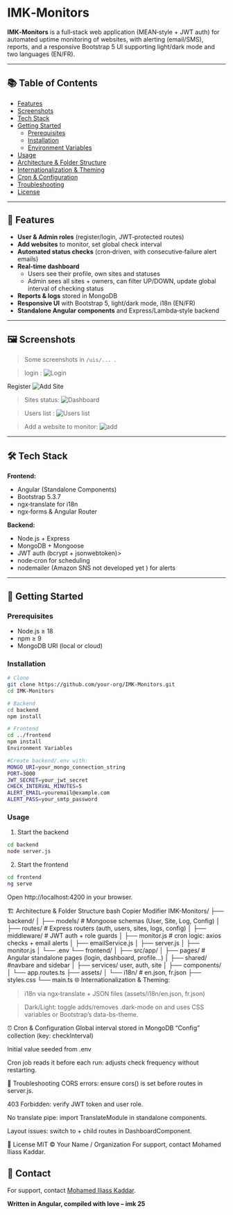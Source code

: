# IMK‑Monitors

**IMK‑Monitors** is a full‑stack web application (MEAN‑style + JWT auth) for automated uptime monitoring of websites, with alerting (email/SMS), reports, and a responsive Bootstrap 5 UI supporting light/dark mode and two languages (EN/FR).

---

## 📚 Table of Contents

- [Features](#features)
- [Screenshots](#screenshots)
- [Tech Stack](#tech-stack)
- [Getting Started](#getting-started)
    - [Prerequisites](#prerequisites)
    - [Installation](#installation)
    - [Environment Variables](#environment-variables)
- [Usage](#usage)
- [Architecture & Folder Structure](#architecture--folder-structure)
- [Internationalization & Theming](#internationalization--theming)
- [Cron & Configuration](#cron--configuration)
- [Troubleshooting](#troubleshooting)
- [License](#license)

---

## 🚀 Features

- **User & Admin roles** (register/login, JWT‑protected routes)
- **Add websites** to monitor, set global check interval
- **Automated status checks** (cron‑driven, with consecutive‑failure alert emails)
- **Real‑time dashboard**
    - Users see their profile, own sites and statuses 
    - Admin sees all sites + owners, can filter UP/DOWN, update global interval  of checking status
- **Reports & logs** stored in MongoDB
- **Responsive UI** with Bootstrap 5, light/dark mode, i18n (EN/FR)
- **Standalone Angular components** and Express/Lambda‑style backend

---

## 🖼️ Screenshots

>  Some screenshots in `/uis/... `. 

> login   :
 ![Login](/uis/login.png) 

Register ![Add Site](/uis/register.png) 

 > Sites status: 
 ![Dashboard](/uis/siteStatus.png) 

 > Users list : 
 ![ Users list ](/uis/usersList.png) 
 
> Add a website to monitor:
 ![ add ](/uis/addSite.png) 


---

## 🛠️ Tech Stack

**Frontend:**
- Angular (Standalone Components)
- Bootstrap 5.3.7
- ngx‑translate for i18n
- ngx‑forms & Angular Router

**Backend:**
- Node.js + Express
- MongoDB + Mongoose
- JWT auth (bcrypt + jsonwebtoken)>
- node‑cron for scheduling
- nodemailer (Amazon SNS not developed yet ) for alerts

---

## 🔧 Getting Started

### Prerequisites

- Node.js ≥ 18
- npm ≥ 9
- MongoDB URI (local or cloud)

### Installation

```bash
# Clone
git clone https://github.com/your‑org/IMK‑Monitors.git
cd IMK‑Monitors

# Backend
cd backend
npm install

# Frontend
cd ../frontend
npm install
Environment Variables

#Create backend/.env with:
MONGO_URI=your_mongo_connection_string
PORT=3000
JWT_SECRET=your_jwt_secret
CHECK_INTERVAL_MINUTES=5
ALERT_EMAIL=youremail@example.com
ALERT_PASS=your_smtp_password
```
### Usage
1. Start the backend


```bash
cd backend
node server.js
```
2. Start the frontend
```bash
cd frontend
ng serve
```
Open http://localhost:4200 in your browser.

🏗️ Architecture & Folder Structure
bash
Copier
Modifier
IMK-Monitors/
├── backend/
│   ├── models/      # Mongoose schemas (User, Site, Log, Config)
│   ├── routes/      # Express routers (auth, users, sites, logs, config)
│   ├── middleware/  # JWT auth + role guards
│   ├── monitor.js   # cron logic: axios checks + email alerts
│   ├── emailService.js
│   ├── server.js
│   ├── monitor.js
│   └── .env
└── frontend/
│   ├── src/app/
    │   ├── pages/   # Angular standalone pages (login, dashboard, profile…)
    │   ├── shared/  #navbare and sidebar
    │   ├── services/ user, auth, site
    │   ├── components/
    │   └── app.routes.ts
    ├── assets/
    │   └── i18n/    # en.json, fr.json
    ├── styles.css
    └── main.ts
🌐 Internationalization & Theming:
  
  > i18n via ngx‑translate + JSON files (assets/i18n/en.json, fr.json)

  > Dark/Light: toggle adds/removes .dark-mode on <body> and uses CSS variables or Bootstrap’s data-bs-theme.

⏰ Cron & Configuration
Global interval stored in MongoDB “Config” collection (key: checkInterval)

Initial value seeded from .env

Cron job reads it before each run: adjusts check frequency without restarting.

🐞 Troubleshooting
CORS errors: ensure cors() is set before routes in server.js.

403 Forbidden: verify JWT token and user role.

No translate pipe: import TranslateModule in standalone components.

Layout issues: switch to <router-outlet> + child routes in DashboardComponent.

📄 License
MIT © Your Name / Organization
For support, contact Mohamed Iliass Kaddar.

## 📧 Contact
For support, contact [Mohamed Iliass Kaddar](mailto:moahmediliassk@gmail.com).

**Written in Angular, compiled with love – imk 25**
